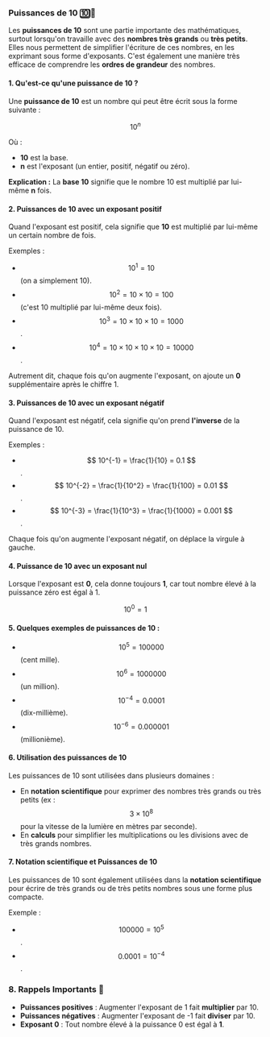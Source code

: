 ### **Puissances de 10** 🔟📏

Les **puissances de 10** sont une partie importante des mathématiques, surtout lorsqu'on travaille avec des **nombres très grands** ou **très petits**. Elles nous permettent de simplifier l'écriture de ces nombres, en les exprimant sous forme d'exposants. C'est également une manière très efficace de comprendre les **ordres de grandeur** des nombres.

#### **1. Qu'est-ce qu'une puissance de 10 ?**

Une **puissance de 10** est un nombre qui peut être écrit sous la forme suivante :

$$ 10^n $$

Où :
- **10** est la base.
- **n** est l'exposant (un entier, positif, négatif ou zéro).

**Explication :** La **base 10** signifie que le nombre 10 est multiplié par lui-même **n** fois.

#### **2. Puissances de 10 avec un exposant positif**

Quand l'exposant est positif, cela signifie que **10** est multiplié par lui-même un certain nombre de fois.

Exemples :
- $$ 10^1 = 10 $$ (on a simplement 10).
- $$ 10^2 = 10 \times 10 = 100 $$ (c'est 10 multiplié par lui-même deux fois).
- $$ 10^3 = 10 \times 10 \times 10 = 1000 $$.
- $$ 10^4 = 10 \times 10 \times 10 \times 10 = 10000 $$.

Autrement dit, chaque fois qu'on augmente l'exposant, on ajoute un **0** supplémentaire après le chiffre 1.

#### **3. Puissances de 10 avec un exposant négatif**

Quand l'exposant est négatif, cela signifie qu'on prend **l'inverse** de la puissance de 10.

Exemples :
- $$ 10^{-1} = \frac{1}{10} = 0.1 $$.
- $$ 10^{-2} = \frac{1}{10^2} = \frac{1}{100} = 0.01 $$.
- $$ 10^{-3} = \frac{1}{10^3} = \frac{1}{1000} = 0.001 $$.

Chaque fois qu'on augmente l'exposant négatif, on déplace la virgule à gauche.

#### **4. Puissance de 10 avec un exposant nul**

Lorsque l'exposant est **0**, cela donne toujours **1**, car tout nombre élevé à la puissance zéro est égal à 1.

$$ 10^0 = 1 $$

#### **5. Quelques exemples de puissances de 10 :**

- $$ 10^5 = 100000 $$ (cent mille).
- $$ 10^6 = 1000000 $$ (un million).
- $$ 10^{-4} = 0.0001 $$ (dix-millième).
- $$ 10^{-6} = 0.000001 $$ (millionième).

#### **6. Utilisation des puissances de 10**

Les puissances de 10 sont utilisées dans plusieurs domaines :
- En **notation scientifique** pour exprimer des nombres très grands ou très petits (ex : $$ 3 \times 10^8 $$ pour la vitesse de la lumière en mètres par seconde).
- En **calculs** pour simplifier les multiplications ou les divisions avec de très grands nombres.

#### **7. Notation scientifique et Puissances de 10**

Les puissances de 10 sont également utilisées dans la **notation scientifique** pour écrire de très grands ou de très petits nombres sous une forme plus compacte.

Exemple :
- $$ 100000 = 10^5 $$.
- $$ 0.0001 = 10^{-4} $$.

### **8. Rappels Importants** 🔑

- **Puissances positives** : Augmenter l'exposant de 1 fait **multiplier** par 10.
- **Puissances négatives** : Augmenter l'exposant de -1 fait **diviser** par 10.
- **Exposant 0** : Tout nombre élevé à la puissance 0 est égal à **1**.
